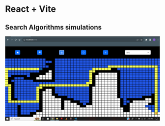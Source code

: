 # React + Vite

## Search Algorithms simulations 
<img src="https://github.com/Isa1asN/project-algo-viz/blob/main/src/assets/sshot.jpg" />
